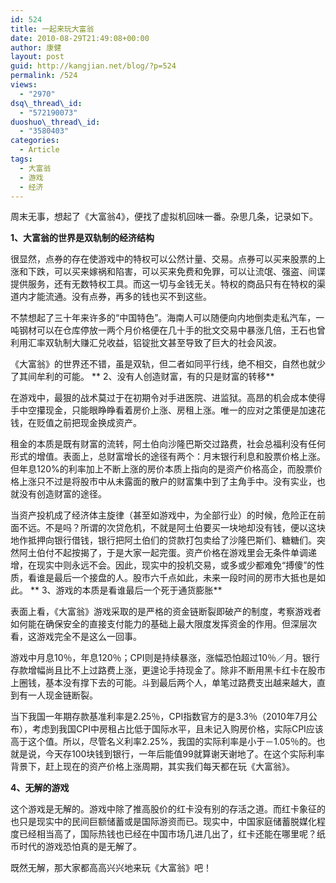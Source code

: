 ```yaml
---
id: 524
title: 一起来玩大富翁
date: 2010-08-29T21:49:08+00:00
author: 康健
layout: post
guid: http://kangjian.net/blog/?p=524
permalink: /524
views:
  - "2970"
dsq\_thread\_id:
  - "572190073"
duoshuo\_thread\_id:
  - "3580403"
categories:
  - Article
tags:
  - 大富翁
  - 游戏
  - 经济
---
```

周末无事，想起了《大富翁4》，便找了虚拟机回味一番。杂思几条，记录如下。

**1、大富翁的世界是双轨制的经济结构**

很显然，点券的存在使游戏中的特权可以公然计量、交易。点券可以买来股票的上涨和下跌，可以买来嫁祸和陷害，可以买来免费和免罪，可以让流氓、强盗、间谍提供服务，还有无数特权工具。而这一切与金钱无关。特权的商品只有在特权的渠道内才能流通。没有点券，再多的钱也买不到这些。

不禁想起了三十年来许多的&ldquo;中国特色&rdquo;。海南人可以随便向内地倒卖走私汽车，一吨钢材可以在仓库停放一两个月价格便在几十手的批文交易中暴涨几倍，王石也曾利用汇率双轨制大赚汇兑收益，铝锭批文甚至导致了巨大的社会风波。

《大富翁》的世界还不错，虽是双轨，但二者如同平行线，绝不相交，自然也就少了其间牟利的可能。
\*\*
2、没有人创造财富，有的只是财富的转移\*\*

在游戏中，最狠的战术莫过于在初期令对手进医院、进监狱。高昂的机会成本使得手中空攥现金，只能眼睁睁看着房价上涨、房租上涨。唯一的应对之策便是加速花钱，在贬值之前把现金换成资产。

租金的本质是既有财富的流转，阿土伯向沙隆巴斯交过路费，社会总福利没有任何形式的增值。表面上，总财富增长的途径有两个：月末银行利息和股票价格上涨。但年息120%的利率加上不断上涨的房价本质上指向的是资产价格高企，而股票价格上涨只不过是将股市中从未露面的散户的财富集中到了主角手中。没有实业，也就没有创造财富的途径。

当资产投机成了经济体主旋律（甚至如游戏中，为全部行业）的时候，危险正在前面不远。不是吗？所谓的次贷危机，不就是阿土伯要买一块地却没有钱，便以这块地作抵押向银行借钱，银行把阿土伯们的贷款打包卖给了沙隆巴斯们、糖糖们。突然阿土伯付不起按揭了，于是大家一起完蛋。资产价格在游戏里会无条件单调递增，在现实中则永远不会。因此，现实中的投机交易，或多或少都难免&ldquo;搏傻&rdquo;的性质，看谁是最后一个接盘的人。股市六千点如此，未来一段时间的房市大抵也是如此。
\*\*
3、游戏的本质是看谁最后一个死于通货膨胀\*\*

表面上看，《大富翁》游戏采取的是严格的资金链断裂即破产的制度，考察游戏者如何能在确保安全的直接支付能力的基础上最大限度发挥资金的作用。但深层次看，这游戏完全不是这么一回事。

游戏中月息10％，年息120％；CPI则是持续暴涨，涨幅恐怕超过10％／月。银行存款增幅尚且比不上过路费上涨，更遑论手持现金了。除非不断用黑卡红卡在股市上圈钱，基本没有撑下去的可能。斗到最后两个人，单笔过路费支出越来越大，直到有一人现金链断裂。

当下我国一年期存款基准利率是2.25％，CPI指数官方的是3.3％（2010年7月公布），考虑到我国CPI中房租占比低于国际水平，且未记入购房价格，实际CPI应该高于这个值。所以，尽管名义利率2.25%，我国的实际利率是小于－1.05％的。也就是说，今天存100块钱到银行，一年后能值99就算谢天谢地了。在这个实际利率背景下，赶上现在的资产价格上涨周期，其实我们每天都在玩《大富翁》。

**4、无解的游戏**

这个游戏是无解的。游戏中除了推高股价的红卡没有别的存活之道。而红卡象征的也只是现实中的民间巨额储蓄或是国际游资而已。现实中，中国家庭储蓄脱媒化程度已经相当高了，国际热钱也已经在中国市场几进几出了，红卡还能在哪里呢？纸币时代的游戏恐怕真的是无解了。

既然无解，那大家都高高兴兴地来玩《大富翁》吧！